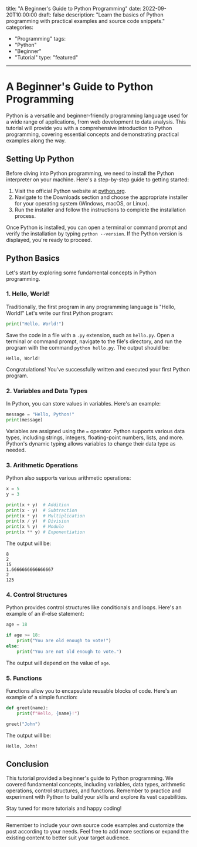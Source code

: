 title: "A Beginner's Guide to Python Programming"
date: 2022-09-20T10:00:00
draft: false
description: "Learn the basics of Python programming with practical examples and source code snippets."
categories:
  - "Programming"
tags:
  - "Python"
  - "Beginner"
  - "Tutorial"
type: "featured"

---

# A Beginner's Guide to Python Programming

Python is a versatile and beginner-friendly programming language used for a wide range of applications, from web development to data analysis. This tutorial will provide you with a comprehensive introduction to Python programming, covering essential concepts and demonstrating practical examples along the way.

## Setting Up Python

Before diving into Python programming, we need to install the Python interpreter on your machine. Here's a step-by-step guide to getting started:

1. Visit the official Python website at [python.org](https://www.python.org/).
2. Navigate to the Downloads section and choose the appropriate installer for your operating system (Windows, macOS, or Linux).
3. Run the installer and follow the instructions to complete the installation process.

Once Python is installed, you can open a terminal or command prompt and verify the installation by typing `python --version`. If the Python version is displayed, you're ready to proceed.

## Python Basics

Let's start by exploring some fundamental concepts in Python programming.

### 1. Hello, World!

Traditionally, the first program in any programming language is "Hello, World!" Let's write our first Python program:

```python
print("Hello, World!")
```

Save the code in a file with a `.py` extension, such as `hello.py`. Open a terminal or command prompt, navigate to the file's directory, and run the program with the command `python hello.py`. The output should be:

```
Hello, World!
```

Congratulations! You've successfully written and executed your first Python program.

### 2. Variables and Data Types

In Python, you can store values in variables. Here's an example:

```python
message = "Hello, Python!"
print(message)
```

Variables are assigned using the `=` operator. Python supports various data types, including strings, integers, floating-point numbers, lists, and more. Python's dynamic typing allows variables to change their data type as needed.

### 3. Arithmetic Operations

Python also supports various arithmetic operations:

```python
x = 5
y = 3

print(x + y)  # Addition
print(x - y)  # Subtraction
print(x * y)  # Multiplication
print(x / y)  # Division
print(x % y)  # Modulo
print(x ** y) # Exponentiation
```

The output will be:

```
8
2
15
1.6666666666666667
2
125
```

### 4. Control Structures

Python provides control structures like conditionals and loops. Here's an example of an if-else statement:

```python
age = 18

if age >= 18:
    print("You are old enough to vote!")
else:
    print("You are not old enough to vote.")
```

The output will depend on the value of `age`.

### 5. Functions

Functions allow you to encapsulate reusable blocks of code. Here's an example of a simple function:

```python
def greet(name):
    print(f"Hello, {name}!")

greet("John")
```

The output will be:

```
Hello, John!
```

## Conclusion

This tutorial provided a beginner's guide to Python programming. We covered fundamental concepts, including variables, data types, arithmetic operations, control structures, and functions. Remember to practice and experiment with Python to build your skills and explore its vast capabilities.

Stay tuned for more tutorials and happy coding!

---

Remember to include your own source code examples and customize the post according to your needs. Feel free to add more sections or expand the existing content to better suit your target audience.
